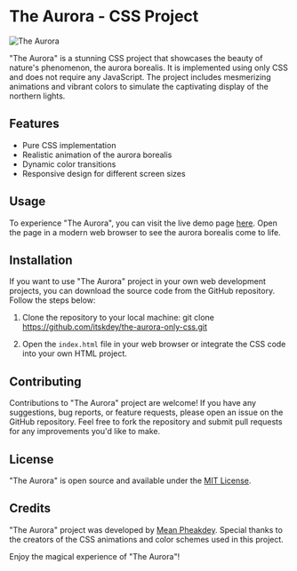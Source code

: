# The Aurora - CSS Project

![The Aurora](https://itskdey.github.io/the-aurora-only-css/assets/images/aurora-preview.png)

"The Aurora" is a stunning CSS project that showcases the beauty of nature's phenomenon, the aurora borealis. It is implemented using only CSS and does not require any JavaScript. The project includes mesmerizing animations and vibrant colors to simulate the captivating display of the northern lights.

## Features

- Pure CSS implementation
- Realistic animation of the aurora borealis
- Dynamic color transitions
- Responsive design for different screen sizes

## Usage

To experience "The Aurora", you can visit the live demo page [here](https://itskdey.github.io/the-aurora-only-css/). Open the page in a modern web browser to see the aurora borealis come to life.

## Installation

If you want to use "The Aurora" project in your own web development projects, you can download the source code from the GitHub repository. Follow the steps below:

1. Clone the repository to your local machine:
git clone https://github.com/itskdey/the-aurora-only-css.git

2. Open the `index.html` file in your web browser or integrate the CSS code into your own HTML project.

## Contributing

Contributions to "The Aurora" project are welcome! If you have any suggestions, bug reports, or feature requests, please open an issue on the GitHub repository. Feel free to fork the repository and submit pull requests for any improvements you'd like to make.

## License

"The Aurora" is open source and available under the [MIT License](https://github.com/itskdey/the-aurora-only-css/blob/main/LICENSE).

## Credits

"The Aurora" project was developed by [Mean Pheakdey](https://github.com/itskdey). Special thanks to the creators of the CSS animations and color schemes used in this project.

Enjoy the magical experience of "The Aurora"!
